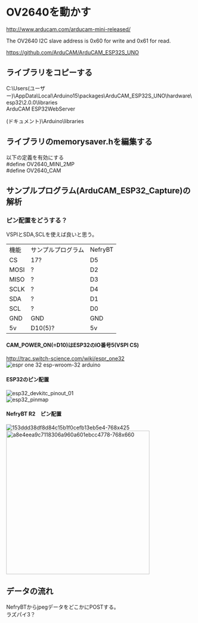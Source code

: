 # OV2640を動かす
http://www.arducam.com/arducam-mini-released/

The OV2640 I2C slave address is 0x60 for write and 0x61 for read.

https://github.com/ArduCAM/ArduCAM_ESP32S_UNO


## ライブラリをコピーする
C:\Users\(ユーザー)\AppData\Local\Arduino15\packages\ArduCAM_ESP32S_UNO\hardware\esp32\2.0.0\libraries\
ArduCAM
ESP32WebServer

(ドキュメント)\Arduino\libraries

## ライブラリのmemorysaver.hを編集する  
以下の定義を有効にする  
#define OV2640_MINI_2MP  
#define OV2640_CAM  

## サンプルプログラム(ArduCAM_ESP32_Capture)の解析

### ピン配置をどうする？  
VSPIとSDA,SCLを使えば良いと思う。  
<table>
    <tr>
        <td>機能</td>
        <td>サンプルプログラム</td>
        <td>NefryBT</td>
    </tr>
    <tr>
        <td>CS</td>
        <td>17?</td>
        <td>D5</td>
    </tr>
    <tr>
        <td>MOSI</td>
        <td>?</td>
        <td>D2</td>
    </tr>
    <tr>
        <td>MISO</td>
        <td>?</td>
        <td>D3</td>
    </tr>
    <tr>
        <td>SCLK</td>
        <td>?</td>
        <td>D4</td>
    </tr>
    <tr>
        <td>SDA</td>
        <td>?</td>
        <td>D1</td>
    </tr>
    <tr>
        <td>SCL</td>
        <td>?</td>
        <td>D0</td>
    </tr>
    <tr>
        <td>GND</td>
        <td>GND</td>
        <td>GND</td>
    </tr>
    <tr>
        <td>5v</td>
        <td>D10(5)?</td>
        <td>5v</td>
    </tr>
  
</table>

#### CAM_POWER_ON(=D10)はESP32のIO番号5(VSPI CS)  
http://trac.switch-science.com/wiki/espr_one32  
![espr one 32 esp-wroom-32 arduino](https://user-images.githubusercontent.com/25577827/49706042-869b7980-fc66-11e8-8321-84c2bbef210c.PNG)  
#### ESP32のピン配置  
![esp32_devkitc_pinout_01](https://user-images.githubusercontent.com/25577827/49706167-79cb5580-fc67-11e8-9c79-ac03d4d5cee4.png)  
![esp32_pinmap](https://user-images.githubusercontent.com/25577827/49712200-a6db3080-fc86-11e8-8c2d-d78313e0753f.png)
#### NefryBT R2　ピン配置  
![153ddd38df8d84c15b1f0cefb13eb5e4-768x425](https://user-images.githubusercontent.com/25577827/49710207-6cb86180-fc7b-11e8-8e6a-e0398bdf4f1a.png)  
<img width="384" alt="a8e4eea9c7118306a960a601ebcc4778-768x660" src="https://user-images.githubusercontent.com/25577827/49710209-6e822500-fc7b-11e8-84a7-914ad6560271.png">  

## データの流れ  
NefryBTからjpegデータをどこかにPOSTする。  
ラズパイ3？
